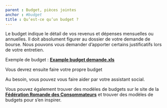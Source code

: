 ```yaml
---
parent : Budget, pièces jointes
anchor : #budget
title : Qu’est-ce qu’un budget ?
---
```

Le budget indique le détail de vos revenus et dépenses mensuelles ou annuelles.
Il doit absolument figurer au dossier de votre demande de bourse. Nous pouvons vous demander d’apporter certains justificatifs lors de votre entretien.

Exemple de budget : [__Example budget demande.xls__](https/google.com)

Vous devrez ensuite faire votre propre budget

Au besoin, vous pouvez vous faire aider par votre assistant social.

Vous pouvez également trouver des modèles de budgets sur le site de la [__Fédération Romande des Consommateurs__](https://frc.ch) et trouver des modèles de budgets pour s’en inspirer.
